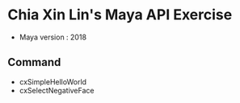 # Chia Xin Lin's Maya API Exercise

+ Maya version : 2018

## Command

+ cxSimpleHelloWorld
+ cxSelectNegativeFace